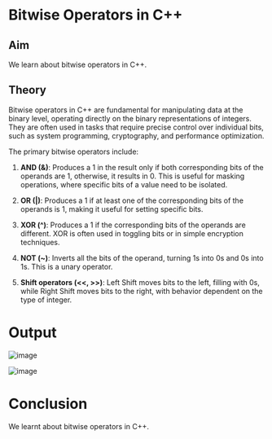 # Bitwise Operators in C++
## Aim
We learn about bitwise operators in C++.
## Theory
Bitwise operators in C++ are fundamental for manipulating data at the binary level, operating directly on the binary representations of integers. They are often used in tasks that require precise control over individual bits, such as system programming, cryptography, and performance optimization.

The primary bitwise operators include:

1. **AND (&)**: Produces a 1 in the result only if both corresponding bits of the operands are 1, otherwise, it results in 0. This is useful for masking operations, where specific bits of a value need to be isolated.

2. **OR (|)**: Produces a 1 if at least one of the corresponding bits of the operands is 1, making it useful for setting specific bits.

3. **XOR (^)**: Produces a 1 if the corresponding bits of the operands are different. XOR is often used in toggling bits or in simple encryption techniques.

4. **NOT (~)**: Inverts all the bits of the operand, turning 1s into 0s and 0s into 1s. This is a unary operator.

5. **Shift operators (<<, >>)**: Left Shift moves bits to the left, filling with 0s, while Right Shift moves bits to the right, with behavior dependent on the type of integer.

# Output

![image](https://github.com/user-attachments/assets/627c416a-2803-42ef-923b-8d5f46d7fa0e)

![image](https://github.com/user-attachments/assets/4454ae99-48d3-4401-a74e-7ad4e9407fba)

# Conclusion
We learnt about bitwise operators in C++.

